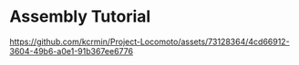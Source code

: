 # Assembly Tutorial
https://github.com/kcrmin/Project-Locomoto/assets/73128364/4cd66912-3604-49b6-a0e1-91b367ee6776

